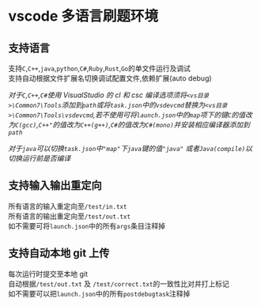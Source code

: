# vscode 多语言刷题环境

## 支持语言

支持`C`,`C++`,`java`,`python`,`C#`,`Ruby`,`Rust`,`Go`的单文件运行及调试</br>
支持自动根据文件扩展名切换调试配置文件,依赖扩展(auto debug)

_对于`C`,`C++`,`C#`使用 VisualStudio 的 cl 和 csc 编译选项须将`<vs目录>\Common7\Tools`添加到`path`或将`task.json`中的`vsdevcmd`替换为`<vs目录>\Common7\Tools\vsdevcmd`,若不使用可将`launch.json`中的`map`项下的键`C`的值改为`C(gcc)`,`C++"`的值改为`C++(g++)`,`C#`的值改为`C#(mono)`并安装相应编译器添加到`path`_

_对于`java`可以切换`task.json`中`"map"`下`java`键的值`"java"` 或者`Java(compile)`以切换运行前是否编译_

## 支持输入输出重定向

所有语言的输入重定向至`/test/in.txt`</br>
所有语言的输出重定向至`/test/out.txt`</br>
如不需要可将`launch.json`中的所有`args`条目注释掉

## 支持自动本地 git 上传

每次运行时提交至本地 git</br>
自动根据`/test/out.txt` 及 `/test/correct.txt`的一致性比对并打上标记</br>
如不需要可以把`launch.json`中的所有`postdebugtask`注释掉
